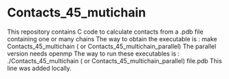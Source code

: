# Contacts_45_mutichain
This repository contains C code to calculate contacts from a .pdb file containing one or many chains
The way to obtain the executable is : make Contacts_45_multichain ( or Contacts_45_multichain_parallel)
The parallel version needs openmp
The way to run these executables is : ./Contacts_45_multichain ( or Contacts_45_multichain_parallel) file.pdb
This line was added locally.
